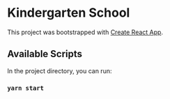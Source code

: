 # Kindergarten School

This project was bootstrapped with [Create React App](https://github.com/facebook/create-react-app).

## Available Scripts

In the project directory, you can run:

### `yarn start`
